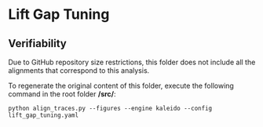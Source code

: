 # Lift Gap Tuning

## Verifiability

Due to GitHub repository size restrictions, this folder does not include all the alignments that correspond to this analysis.

To regenerate the original content of this folder, execute the following command in the root folder **/src/**:

```
python align_traces.py --figures --engine kaleido --config lift_gap_tuning.yaml
```




